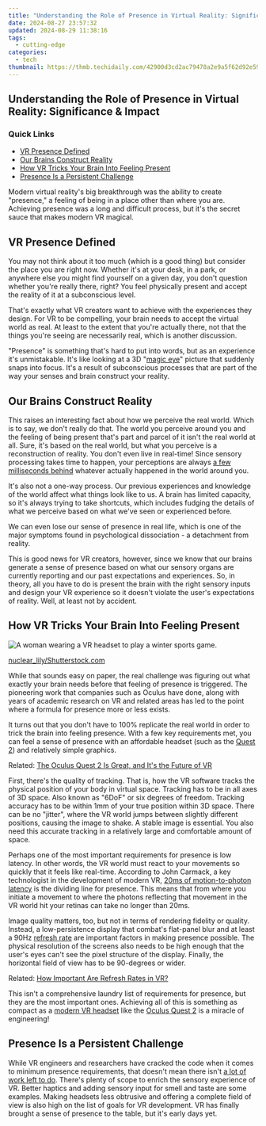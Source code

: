 ```yaml
---
title: "Understanding the Role of Presence in Virtual Reality: Significance & Impact"
date: 2024-08-27 23:57:32
updated: 2024-08-29 11:38:16
tags:
  - cutting-edge
categories:
  - tech
thumbnail: https://thmb.techidaily.com/42900d3cd2ac79478a2e9a5f62d92e59b26835c360208046bfffff6e9458bb6e.jpg
---
```


## Understanding the Role of Presence in Virtual Reality: Significance & Impact

### Quick Links

* [VR Presence Defined](https://youtube-blog.techidaily.com/ed-sprinkle-life-into-text-two-methods-for-bouncing-effects/)
* [Our Brains Construct Reality](https://facebook-videos.techidaily.com/in-2024-deciphering-numbers-an-introduction-to-facebook-insight/)
* [How VR Tricks Your Brain Into Feeling Present](https://youtube-help.techidaily.com/in-2024-prime-hashtag-combo-for-6-figure-youtube-traffic-surge/)
* [Presence Is a Persistent Challenge](https://extra-resources.techidaily.com/new-complete-insights-into-utilizing-the-full-potential-of-macs-preview-features/)

 Modern virtual reality's big breakthrough was the ability to create "presence," a feeling of being in a place other than where you are. Achieving presence was a long and difficult process, but it's the secret sauce that makes modern VR magical.

##  VR Presence Defined

 You may not think about it too much (which is a good thing) but consider the place you are right now. Whether it's at your desk, in a park, or anywhere else you might find yourself on a given day, you don't question whether you're really there, right? You feel physically present and accept the reality of it at a subconscious level.

 That's exactly what VR creators want to achieve with the experiences they design. For VR to be compelling, your brain needs to accept the virtual world as real. At least to the extent that you're actually there, not that the things you're seeing are necessarily real, which is another discussion.

 "Presence" is something that's hard to put into words, but as an experience it's unmistakable. It's like looking at a 3D "[magic eye](https://www.magiceye.com/stwkdisp.htm)" picture that suddenly snaps into focus. It's a result of subconscious processes that are part of the way your senses and brain construct your reality.

##  Our Brains Construct Reality

 This raises an interesting fact about how we perceive the real world. Which is to say, we don't really do that. The world you perceive around you and the feeling of being present that's part and parcel of it isn't the real world at all. Sure, it's based on the real world, but what you perceive is a reconstruction of reality. You don't even live in real-time! Since sensory processing takes time to happen, your perceptions are always [a few milliseconds behind](https://theconversation.com/what-youre-seeing-right-now-is-the-past-so-your-brain-is-predicting-the-present-131913) whatever actually happened in the world around you.

 It's also not a one-way process. Our previous experiences and knowledge of the world affect what things look like to us. A brain has limited capacity, so it's always trying to take shortcuts, which includes fudging the details of what we perceive based on what we've seen or experienced before.

 We can even lose our sense of presence in real life, which is one of the major symptoms found in psychological dissociation - a detachment from reality.

 This is good news for VR creators, however, since we know that our brains generate a sense of presence based on what our sensory organs are currently reporting and our past expectations and experiences. So, in theory, all you have to do is present the brain with the right sensory inputs and design your VR experience so it doesn't violate the user's expectations of reality. Well, at least not by accident.

##  How VR Tricks Your Brain Into Feeling Present

![A woman wearing a VR headset to play a winter sports game.](https://static1.howtogeekimages.com/wordpress/wp-content/uploads/2021/12/vr-winter.jpg) 

[nuclear\_lily/Shutterstock.com](https://www.shutterstock.com/image-photo/woman-uses-vr-headset-go-snowboarding-1916289530)

 While that sounds easy on paper, the real challenge was figuring out what exactly your brain needs before that feeling of presence is triggered. The pioneering work that companies such as Oculus have done, along with years of academic research on VR and related areas has led to the point where a formula for presence more or less exists.

 It turns out that you don't have to 100% replicate the real world in order to trick the brain into feeling presence. With a few key requirements met, you can feel a sense of presence with an affordable headset (such as the [Quest 2](https://youtube-sure.techidaily.com/024-approved-how-much-cash-can-you-score-for-watching-a-million-videos/)) and relatively simple graphics.

Related: [The Oculus Quest 2 Is Great, and It's the Future of VR](https://youtube-sure.techidaily.com/024-approved-how-much-cash-can-you-score-for-watching-a-million-videos/) 

 First, there's the quality of tracking. That is, how the VR software tracks the physical position of your body in virtual space. Tracking has to be in all axes of 3D space. Also known as "6DoF" or six degrees of freedom. Tracking accuracy has to be within 1mm of your true position within 3D space. There can be no "jitter", where the VR world jumps between slightly different positions, causing the image to shake. A stable image is essential. You also need this accurate tracking in a relatively large and comfortable amount of space.

 Perhaps one of the most important requirements for presence is low latency. In other words, the VR world must react to your movements so quickly that it feels like real-time. According to John Carmack, a key technologist in the development of modern VR, [20ms of motion-to-photon latency](https://www.pcgamesn.com/virtual-reality-john-carmacks-battle-20-millisecond-latency) is the dividing line for presence. This means that from where you initiate a movement to where the photons reflecting that movement in the VR world hit your retinas can take no longer than 20ms.

 Image quality matters, too, but not in terms of rendering fidelity or quality. Instead, a low-persistence display that combat's flat-panel blur and at least a 90Hz [refresh rate](https://voice-adjusting.techidaily.com/updated-2024-approved-decoding-the-selection-process-for-premier-mac-music-metadata-tools/) are important factors in making presence possible. The physical resolution of the screens also needs to be high enough that the user's eyes can't see the pixel structure of the display. Finally, the horizontal field of view has to be 90-degrees or wider.

Related: [How Important Are Refresh Rates in VR?](https://voice-adjusting.techidaily.com/updated-2024-approved-decoding-the-selection-process-for-premier-mac-music-metadata-tools/) 

 This isn't a comprehensive laundry list of requirements for presence, but they are the most important ones. Achieving all of this is something as compact as a [modern VR headset](https://vp-tips.techidaily.com/visual-harmony-ios-and-macos-photoviewer-blend/) like the [Oculus Quest 2](https://www.amazon.com/Oculus-Quest-Advanced-All-One-Virtual/dp/B099VMT8VZ?tag=htg-v2-500amu2-20&ascsubtag=UUhtgUeUpU207713&asc%5Frefurl=https%3A%2F%2Fwww.howtogeek.com%2F772410%2Fwhat-is-presence-in-vr-and-why-is-it-so-important%2F&asc%5Fcampaign=Short-Term) is a miracle of engineering!

##  Presence Is a Persistent Challenge

 While VR engineers and researchers have cracked the code when it comes to minimum presence requirements, that doesn't mean there isn't [a lot of work left to do](https://youtube-help.techidaily.com/2024-approved-rookie-recommendations-simple-profitable-youtube-purchases/). There's plenty of scope to enrich the sensory experience of VR. Better haptics and adding sensory input for smell and taste are some examples. Making headsets less obtrusive and offering a complete field of view is also high on the list of goals for VR development. VR has finally brought a sense of presence to the table, but it's early days yet.

<ins class="adsbygoogle"
     style="display:block"
     data-ad-format="autorelaxed"
     data-ad-client="ca-pub-7571918770474297"
     data-ad-slot="1223367746"></ins>



<ins class="adsbygoogle"
     style="display:block"
     data-ad-client="ca-pub-7571918770474297"
     data-ad-slot="8358498916"
     data-ad-format="auto"
     data-full-width-responsive="true"></ins>
